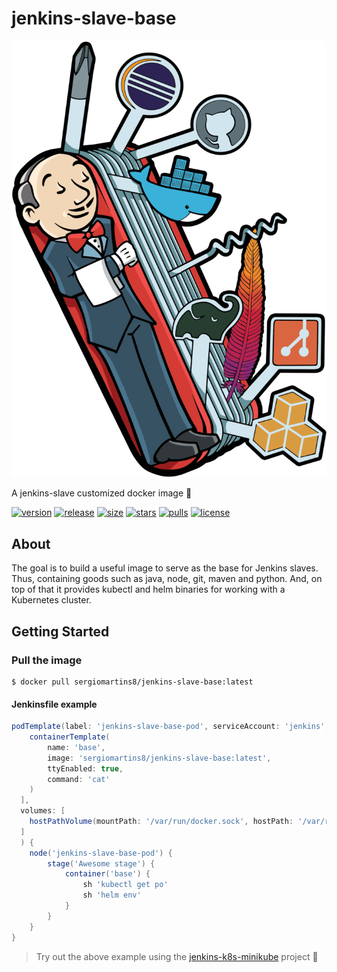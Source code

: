 # jenkins-slave-base

![](docs/logo.png)

A jenkins-slave customized docker image 🐳


[![version](https://img.shields.io/docker/v/sergiomartins8/jenkins-slave-base?sort=semver)](https://hub.docker.com/r/sergiomartins8/jenkins-slave-base/)
[![release](https://github.com/sergiomartins8/jenkins-slave-base/workflows/release/badge.svg)](https://github.com/sergiomartins8/jenkins-slave-base/actions?query=workflow%3Arelease)
[![size](https://img.shields.io/docker/image-size/sergiomartins8/jenkins-slave-base)](https://hub.docker.com/r/sergiomartins8/jenkins-slave-base/)
[![stars](https://img.shields.io/docker/stars/sergiomartins8/jenkins-slave-base.svg?style=flat)](https://hub.docker.com/r/sergiomartins8/jenkins-slave-base/)
[![pulls](https://img.shields.io/docker/pulls/sergiomartins8/jenkins-slave-base.svg)](https://hub.docker.com/r/sergiomartins8/jenkins-slave-base/)
[![license](https://img.shields.io/github/license/sergiomartins8/jenkins-slave-base)](http://www.apache.org/licenses/LICENSE-2.0)

## About

The goal is to build a useful image to serve as the base for Jenkins slaves. Thus, containing goods such as java, node, git, maven and python.
And, on top of that it provides kubectl and helm binaries for working with a Kubernetes cluster.

## Getting Started

### Pull the image

````shell script
$ docker pull sergiomartins8/jenkins-slave-base:latest
````

#### Jenkinsfile example

```groovy
podTemplate(label: 'jenkins-slave-base-pod', serviceAccount: 'jenkins', containers: [
    containerTemplate(
        name: 'base', 
        image: 'sergiomartins8/jenkins-slave-base:latest', 
        ttyEnabled: true, 
        command: 'cat'
    )
  ],
  volumes: [
    hostPathVolume(mountPath: '/var/run/docker.sock', hostPath: '/var/run/docker.sock')
  ]
  ) {
    node('jenkins-slave-base-pod') {
        stage('Awesome stage') {
            container('base') {
                sh 'kubectl get po'
                sh 'helm env'
            }
        }
    }
}
```

> Try out the above example using the [jenkins-k8s-minikube](https://github.com/sergiomartins8/jenkins-k8s-minikube) project 🚀
